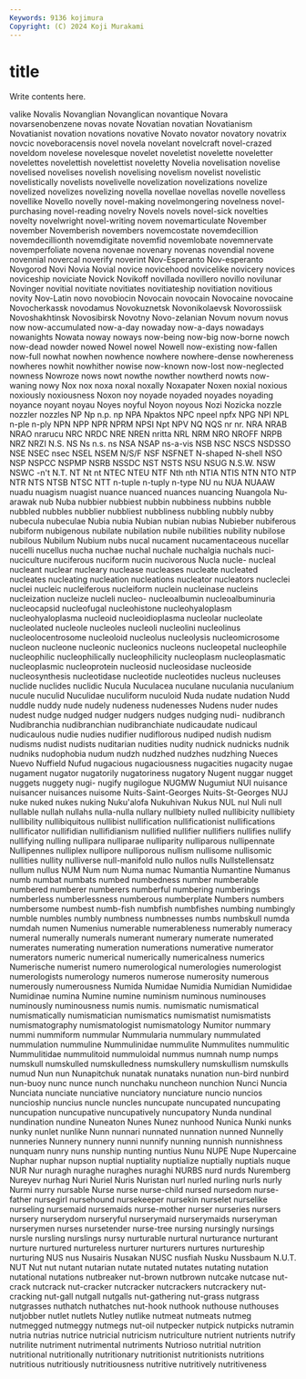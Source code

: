 ```yaml
---
Keywords: 9136 kojimura
Copyright: (C) 2024 Koji Murakami
---
```


# title

Write contents here.



valike Novalis Novanglian Novanglican novantique Novara novarsenobenzene
novas novate Novatian novatian Novatianism Novatianist novation novations novative Novato
novator novatory novatrix novcic noveboracensis novel novela novelant novelcraft novel-crazed
noveldom novelese novelesque novelet noveletist novelette noveletter novelettes novelettish novelettist
noveletty Novelia novelisation novelise novelised novelises novelish novelising novelism novelist
novelistic novelistically novelists novelivelle novelization novelizations novelize novelized novelizes novelizing
novella novellae novellas novelle novelless novellike Novello novelly novel-making novelmongering
novelness novel-purchasing novel-reading novelry Novels novels novel-sick novelties novelty novelwright
novel-writing novem novemarticulate November november Novemberish novembers novemcostate novemdecillion novemdecillionth
novemdigitate novemfid novemlobate novemnervate novemperfoliate novena novenae novenary novenas novendial
novene novennial novercal noverify noverint Nov-Esperanto Nov-esperanto Novgorod Novi Novia
Novial novice novicehood novicelike novicery novices noviceship noviciate Novick Novikoff
novillada novillero novillo novilunar Novinger novitial novitiate novitiates novitiateship novitiation
novitious novity Nov-Latin novo novobiocin Novocain novocain Novocaine novocaine Novocherkassk
novodamus Novokuznetsk Novonikolaevsk Novorossiisk Novoshakhtinsk Novosibirsk Novotny Novo-zelanian Novum novum
novus now now-accumulated now-a-day nowaday now-a-days nowadays nowanights Nowata noway
noways now-being now-big now-borne nowch now-dead nowder nowed Nowel nowel
Nowell now-existing now-fallen now-full nowhat nowhen nowhence nowhere nowhere-dense nowhereness
nowheres nowhit nowhither nowise now-known now-lost now-neglected nowness Nowroze nows
nowt nowthe nowther nowtherd nowts now-waning nowy Nox nox noxa
noxal noxally Noxapater Noxen noxial noxious noxiously noxiousness Noxon noy
noyade noyaded noyades noyading noyance noyant noyau Noyes noyful Noyon
noyous Nozi Nozicka nozzle nozzler nozzles NP Np n.p. np
NPA Npaktos NPC npeel npfx NPG NPI NPL n-ple n-ply
NPN NPP NPR NPRM NPSI Npt NPV NQ NQS nr
nr. NRA NRAB NRAO nrarucu NRC NRDC NRE NREN nritta
NRL NRM NRO NROFF NRPB NRZ NRZI N.S. NS Ns
n.s. ns NSA NSAP ns-a-vis NSB NSC NSCS NSDSSO NSE
NSEC nsec NSEL NSEM N/S/F NSF NSFNET N-shaped N-shell NSO
NSP NSPCC NSPMP NSRB NSSDC NST NSTS NSU NSUG N.S.W.
NSW NSWC -n't N.T. NT Nt nt NTEC NTEU NTF
Nth nth NTIA NTIS NTN NTO NTP NTR NTS NTSB
NTSC NTT n-tuple n-tuply n-type NU nu NUA NUAAW nuadu
nuagism nuagist nuance nuanced nuances nuancing Nuangola Nu-arawak nub Nuba
nubbier nubbiest nubbin nubbiness nubbins nubble nubbled nubbles nubblier nubbliest
nubbliness nubbling nubbly nubby nubecula nubeculae Nubia nubia Nubian nubian
nubias Nubieber nubiferous nubiform nubigenous nubilate nubilation nubile nubilities nubility
nubilose nubilous Nubilum Nubium nubs nucal nucament nucamentaceous nucellar nucelli
nucellus nucha nuchae nuchal nuchale nuchalgia nuchals nuci- nuciculture nuciferous
nuciform nucin nucivorous Nucla nucle- nucleal nucleant nuclear nucleary nuclease
nucleases nucleate nucleated nucleates nucleating nucleation nucleations nucleator nucleators nucleclei
nuclei nucleic nucleiferous nucleiform nuclein nucleinase nucleins nucleization nucleize nucleli
nucleo- nucleoalbumin nucleoalbuminuria nucleocapsid nucleofugal nucleohistone nucleohyaloplasm nucleohyaloplasma nucleoid nucleoidioplasma
nucleolar nucleolate nucleolated nucleole nucleoles nucleoli nucleolini nucleolinus nucleolocentrosome nucleoloid
nucleolus nucleolysis nucleomicrosome nucleon nucleone nucleonic nucleonics nucleons nucleopetal nucleophile
nucleophilic nucleophilically nucleophilicity nucleoplasm nucleoplasmatic nucleoplasmic nucleoprotein nucleosid nucleosidase nucleoside
nucleosynthesis nucleotidase nucleotide nucleotides nucleus nucleuses nuclide nuclides nuclidic Nucula
Nuculacea nuculane nuculania nuculanium nucule nuculid Nuculidae nuculiform nuculoid Nuda
nudate nudation Nudd nuddle nuddy nude nudely nudeness nudenesses Nudens
nuder nudes nudest nudge nudged nudger nudgers nudges nudging nudi-
nudibranch Nudibranchia nudibranchian nudibranchiate nudicaudate nudicaul nudicaulous nudie nudies nudifier
nudiflorous nudiped nudish nudism nudisms nudist nudists nuditarian nudities nudity
nudnick nudnicks nudnik nudniks nudophobia nudum nudzh nudzhed nudzhes nudzhing
Nueces Nuevo Nuffield Nufud nugacious nugaciousness nugacities nugacity nugae nugament
nugator nugatorily nugatoriness nugatory Nugent nuggar nugget nuggets nuggety nugi-
nugify nugilogue NUGMW Nugumiut NUI nuisance nuisancer nuisances nuisome Nuits-Saint-Georges
Nuits-St-Georges NUJ nuke nuked nukes nuking Nuku'alofa Nukuhivan Nukus NUL
nul Nuli null nullable nullah nullahs nulla-nulla nullary nullbiety nulled
nullibicity nullibiety nullibility nullibiquitous nullibist nullification nullificationist nullifications nullificator nullifidian
nullifidianism nullified nullifier nullifiers nullifies nullify nullifying nulling nullipara nulliparae
nulliparity nulliparous nullipennate Nullipennes nulliplex nullipore nulliporous nullism nullisome nullisomic
nullities nullity nulliverse null-manifold nullo nullos nulls Nullstellensatz nullum nullus
NUM Num num Numa numac Numantia Numantine Numanus numb numbat
numbats numbed numbedness number numberable numbered numberer numberers numberful numbering
numberings numberless numberlessness numberous numberplate Numbers numbers numbersome numbest numb-fish
numbfish numbfishes numbing numbingly numble numbles numbly numbness numbnesses numbs
numbskull numda numdah numen Numenius numerable numerableness numerably numeracy numeral
numerally numerals numerant numerary numerate numerated numerates numerating numeration numerations
numerative numerator numerators numeric numerical numerically numericalness numerics Numerische numerist
numero numerological numerologies numerologist numerologists numerology numeros numerose numerosity numerous
numerously numerousness Numida Numidae Numidia Numidian Numididae Numidinae numina Numine
numine numinism numinous numinouses numinously numinousness numis numis. numismatic numismatical
numismatically numismatician numismatics numismatist numismatists numismatography numismatologist numismatology Numitor nummary
nummi nummiform nummular Nummularia nummulary nummulated nummulation nummuline Nummulinidae nummulite
Nummulites nummulitic Nummulitidae nummulitoid nummuloidal nummus numnah nump numps numskull
numskulled numskulledness numskullery numskullism numskulls numud Nun nun Nunapitchuk nunatak
nunataks nunation nun-bird nunbird nun-buoy nunc nunce nunch nunchaku nuncheon
nunchion Nunci Nuncia Nunciata nunciate nunciative nunciatory nunciature nuncio nuncios
nuncioship nuncius nuncle nuncles nuncupate nuncupated nuncupating nuncupation nuncupative nuncupatively
nuncupatory Nunda nundinal nundination nundine Nuneaton Nunes Nunez nunhood Nunica
Nunki nunks nunky nunlet nunlike Nunn nunnari nunnated nunnation nunned
Nunnelly nunneries Nunnery nunnery nunni nunnify nunning nunnish nunnishness nunquam
nunry nuns nunship nunting nuntius Nunu NUPE Nupe Nupercaine Nuphar
nuphar nupson nuptial nuptiality nuptialize nuptially nuptials nuque NUR Nur
nuragh nuraghe nuraghes nuraghi NURBS nurd nurds Nuremberg Nureyev nurhag
Nuri Nuriel Nuris Nuristan nurl nurled nurling nurls nurly Nurmi
nurry nursable Nurse nurse nurse-child nursed nursedom nurse-father nursegirl nursehound
nursekeeper nursekin nurselet nurselike nurseling nursemaid nursemaids nurse-mother nurser nurseries
nursers nursery nurserydom nurseryful nurserymaid nurserymaids nurseryman nurserymen nurses nursetender
nurse-tree nursing nursingly nursings nursle nursling nurslings nursy nurturable nurtural
nurturance nurturant nurture nurtured nurtureless nurturer nurturers nurtures nurtureship nurturing
NUS nus Nusairis Nusakan NUSC nusfiah Nusku Nussbaum N.U.T. NUT
Nut nut nutant nutarian nutate nutated nutates nutating nutation nutational
nutations nutbreaker nut-brown nutbrown nutcake nutcase nut-crack nutcrack nut-cracker nutcracker
nutcrackers nutcrackery nut-cracking nut-gall nutgall nutgalls nut-gathering nut-grass nutgrass nutgrasses
nuthatch nuthatches nut-hook nuthook nuthouse nuthouses nutjobber nutlet nutlets Nutley
nutlike nutmeat nutmeats nutmeg nutmegged nutmeggy nutmegs nut-oil nutpecker nutpick
nutpicks nutramin nutria nutrias nutrice nutricial nutricism nutriculture nutrient nutrients
nutrify nutrilite nutriment nutrimental nutriments Nutrioso nutritial nutrition nutritional nutritionally
nutritionary nutritionist nutritionists nutritions nutritious nutritiously nutritiousness nutritive nutritively nutritiveness
